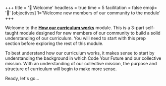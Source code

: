+++
title = '🎉 Welcome'
headless = true
time = 5
facilitation = false
emoji= '🎉'
[objectives]
1='Welcome new members of our community to the module'
+++

Welcome to the [**How our curriculum works**](../) module. This is a 3-part self-taught module designed for new members of our community to build a solid understanding of our curriculum. You will need to start with this prep section before exploring the rest of this module.

To best understand how our curriculum works, it makes sense to start by understanding the background in which Code Your Future and our collective mission. With an understanding of our collective mission, the purpose and structure of curriculum will begin to make more sense.

Ready, let's go...
